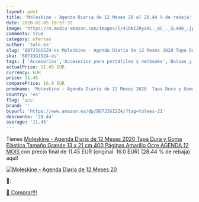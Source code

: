 ```yaml
---
layout: post
title: 'Moleskine - Agenda Diaria de 12 Meses 20 al 28.44 % de rebaja'
date: 2020-02-05 10:57:32
image: 'https://m.media-amazon.com/images/I/41bNIJRyakL._AC_._SL400_.jpg'
comments: true
category: ofertas
author: 'tole.es'
slug: 'B07J3G1SZ4-es Moleskine - Agenda Diaria de 12 Meses 2020 Tapa Dura y...'
sku: 'B07J3G1SZ4-es'
tags: [ 'Accesorios','Accesorios para portátiles y netbooks','Bolsas y fundas para portátiles y netbooks','Cámaras analógicas','Cámaras instantáneas analógicas','Electrónica','Fotografía y videocámaras','Herramientas de mano para jardinería','Informática','Jardinería','Jardín','Mochilas para portátiles y netbooks','Tabletas gráficas','Teclados, ratones y periféricos de entrada','Tijeras de podar para jardinería','moleskine', ]
actualPrice: 11.45 EUR
currency: EUR
price: 11.45
comparePrice: 16.0 EUR
prodname: 'Moleskine - Agenda Diaria de 12 Meses 2020  Tapa Dura y Goma Elástica  Tamaño Grande 13 x 21 cm  400 Páginas  Amarillo Ocre  AGENDA 12 MOIS '
country: 'es'
flag: '🇪🇸'
brand: ''
buyurl: 'https://www.amazon.es/dp/B07J3G1SZ4/?tag=tolees-21'
descuento: '28.44'
average: '11.45'
---
```


Tienes [Moleskine - Agenda Diaria de 12 Meses 2020  Tapa Dura y Goma Elástica  Tamaño Grande 13 x 21 cm  400 Páginas  Amarillo Ocre  AGENDA 12 MOIS ](https://www.amazon.es/dp/B07J3G1SZ4/?tag=tolees-21) con precio final de  11.45 EUR (original: 16.0 EUR) (28.44 %  de rebaja) aqui!

[![Moleskine - Agenda Diaria de 12 Meses 20](https://m.media-amazon.com/images/I/41bNIJRyakL._AC_._SL400_.jpg)](https://www.amazon.es/dp/B07J3G1SZ4/?tag=tolees-21)

🔎:


[🛒 Comprar!!!](https://www.amazon.es/dp/B07J3G1SZ4/?tag=tolees-21)
